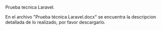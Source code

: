 Prueba tecnica Laravel.

En el archivo "Prueba técnica Laravel.docx" se encuentra la descripcion detallada de lo realizado, por favor descargarlo.
